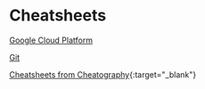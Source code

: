 # Cheatsheets

[Google Cloud Platform](GCP.md)

[Git](Git.md)



[Cheatsheets from Cheatography](https://cheatography.com/){:target="_blank"}
